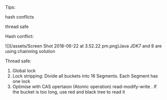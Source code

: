 Tips:

hash conflicts

thread safe

Hash conflict:

![](/assets/Screen Shot 2018-06-22 at 3.52.22 pm.png)Java JDK7 and 8 are using chainning solution

Thread safe:

1. Global lock
2. Lock stripping: Divide all buckets into 16 Segments. Each Segment has one lock
3. Optimise with CAS opertaion \(Atomic  operation\) read-modify-write . If the bucket is too long, use red and black tree to read it



